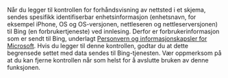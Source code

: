 Når du legger til kontrollen for forhåndsvisning av nettsted i et skjema, sendes spesifikk identifiserbar enhetsinformasjon (enhetsnavn, for eksempel iPhone, OS og OS-versjonen, nettleseren og nettleserversjonen) til Bing (en forbrukertjeneste) ved innlesing. Derfor er forbrukerinformasjon som er sendt til Bing, underlagt [Personvern og informasjonskapsler for Microsoft](http://go.microsoft.com/fwlink/p/?LinkID=521839). Hvis du legger til denne kontrollen, godtar du at dette begrensede settet med data sendes til Bing-tjenesten. Vær oppmerksom på at du kan fjerne kontrollen når som helst for å avslutte bruken av denne funksjonen.